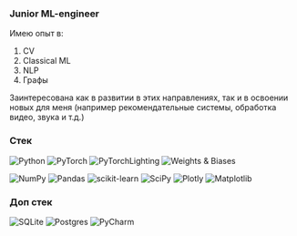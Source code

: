 <!--- 
<h1 align="center"> Привет, я <a href="ссылка" target="_blank">А. К.</a> 
  
<img src="https://github.com/blackcater/blackcater/raw/main/images/Hi.gif" height="32"/></h1>

<h3 align="center">Информация обо мне</h3>
-->

### Junior ML-engineer
Имею опыт в:
1. CV
2. Classical ML
3. NLP
4. Графы

Заинтересована как в развитии в этих направлениях, так и в освоении новых для меня (например рекомендательные системы, обработка видео, звука и т.д.)

### Стек

![Python](https://img.shields.io/badge/python-3670A0?style=flat&logo=python&logoColor=ffdd54)
![PyTorch](https://img.shields.io/badge/PyTorch-%23EE4C2C.svg?style=flat&logo=PyTorch&logoColor=white)
![PyTorchLighting](https://img.shields.io/badge/PyTorch_Lighting-%792EE5.svg?style=flate&logo=PyTorchLightning&logoColor=white&color=792EE5)
![Weights & Biases](https://img.shields.io/badge/Weights_&_Biases-black.svg?style=flat&logo=WeightsandBiases&logoColor=%white)

![NumPy](https://img.shields.io/badge/numpy-%23013243.svg?style=flat&logo=numpy&logoColor=white)
![Pandas](https://img.shields.io/badge/pandas-%23150458.svg?style=flat&logo=pandas&logoColor=white)
![scikit-learn](https://img.shields.io/badge/scikit--learn-%23F7931E.svg?style=flat&logo=scikit-learn&logoColor=white)
![SciPy](https://img.shields.io/badge/SciPy-%230C55A5.svg?style=flat&logo=scipy&logoColor=%white)
![Plotly](https://img.shields.io/badge/Plotly-%233F4F75.svg?style=flat&logo=plotly&logoColor=white)
![Matplotlib](https://img.shields.io/badge/Matplotlib-%23ffffff.svg?style=flat&logo=Matplotlib&logoColor=white&color=black)

### Доп стек

![SQLite](https://img.shields.io/badge/sqlite-%2307405e.svg?style=flat&logo=sqlite&logoColor=white)
![Postgres](https://img.shields.io/badge/postgres-%23316192.svg?style=flat&logo=postgresql&logoColor=white)
![PyCharm](https://img.shields.io/badge/pycharm-143?style=flat&logo=pycharm&logoColor=black&color=black&labelColor=green)
<!--- postgres
